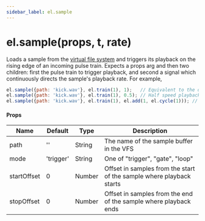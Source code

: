 ```yaml
---
sidebar_label: el.sample
---
```


# el.sample(props, t, rate)

Loads a sample from the [virtual file system](../guides/Virtual_File_System.md) and triggers its playback on the rising edge of an incoming
pulse train. Expects a props arg and then two children: first the pulse train to trigger playback, and second a
signal which continuously directs the sample's playback rate. For example,

```js
el.sample({path: 'kick.wav'}, el.train(1), 1);   // Equivalent to the default playback
el.sample({path: 'kick.wav'}, el.train(1), 0.5); // Half speed playback
el.sample({path: 'kick.wav'}, el.train(1), el.add(1, el.cycle(1))); // Continuous pitch modulation
```

#### Props

| Name        | Default   | Type                  | Description                                                          |
| ----------- | --------- | --------------------- | -------------------------------------------------------------------- |
| path        | ''        | String                | The name of the sample buffer in the VFS                             |
| mode        | 'trigger' | String                | One of "trigger", "gate", "loop"                                     |
| startOffset | 0         | Number                | Offset in samples from the start of the sample where playback starts |
| stopOffset  | 0         | Number                | Offset in samples from the end of the sample where playback ends     |

